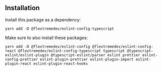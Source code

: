 ## Installation

Install this package as a dependency:

```
yarn add -D @flextremedev/eslint-config-typescript
```

Make sure to also install these packages:

```
yarn add -D @flextremedev/eslint-config @flextremedev/eslint-config-react @flextremedev/eslint-config-typescript typescript @typescript-eslint/eslint-plugin @typescript-eslint/parser eslint prettier eslint-config-prettier eslint-plugin-prettier eslint-plugin-import eslint-plugin-react eslint-plugin-react-hooks
```
